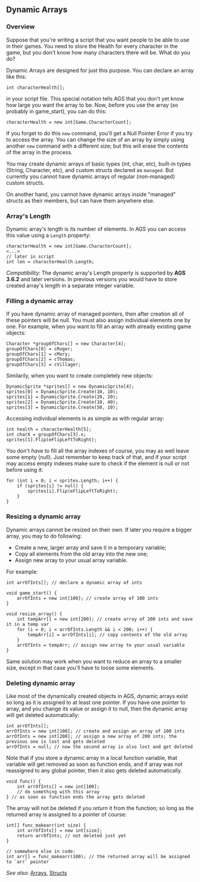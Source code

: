 ## Dynamic Arrays

### Overview

Suppose that you're writing a script that you want people to be able to
use in their games. You need to store the Health for every character in
the game, but you don't know how many characters there will be. What do
you do?

Dynamic Arrays are designed for just this purpose. You can declare an
array like this:

`int characterHealth[];`

in your script file. This special notation tells AGS that you don't yet
know how large you want the array to be. Now, before you use the array
(so probably in game_start), you can do this:

`characterHealth = new int[Game.CharacterCount];`

If you forget to do this `new` command, you'll get a Null Pointer Error
if you try to access the array. You can change the size of an array by
simply using another `new` command with a different size; but this will
erase the contents of the array in the process.

You may create dynamic arrays of basic types (int, char, etc), built-in types (String,
Character, etc), and custom structs declared as `managed`. But currently you cannot have dynamic arrays of regular (non-managed) custom structs.

On another hand, you cannot have dynamic arrays inside "managed" structs as their members, but can have them anywhere else.

### Array's Length

Dynamic array's length is its number of elements. In AGS you can access this value using a `Length` property:

```ags
characterHealth = new int[Game.CharacterCount];
<...>
// later in script
int len = characterHealth.Length;
```

*Compatibility:* The dynamic array's Length property is supported by **AGS 3.6.2** and later versions.
In previous versions you would have to store created array's length in a separate integer variable.

### Filling a dynamic array

If you have dynamic array of managed pointers, then after creation all of these pointers will be null. You must also assign individual elements one by one. For example, when you want to fill an array with already existing game objects:

```ags
Character *groupOfChars[] = new Character[4];
groupOfChars[0] = cRoger;
groupOfChars[1] = cMary;
groupOfChars[2] = cThomas;
groupOfChars[3] = cVillager;
```

Similarily, when you want to create completely new objects:

```ags
DynamicSprite *sprites[] = new DynamicSprite[4];
sprites[0] = DynamicSprite.Create(10, 10);
sprites[1] = DynamicSprite.Create(20, 20);
sprites[2] = DynamicSprite.Create(10, 40);
sprites[3] = DynamicSprite.Create(50, 10);
```

Accessing individual elements is as simple as with regular array:

```ags
int health = characterHealth[5];
int charX = groupOfChars[3].x;
sprites[1].Flip(eFlipLeftToRight);
```

You don't *have* to fill all the array indexes of course, you may as well leave some empty (null). Just remember to keep track of that, and if your script may access empty indexes make sure to check if the element is null or not before using it:

```ags
for (int i = 0; i < sprites.Length; i++) {
    if (sprites[i] != null) {
        sprites[i].Flip(eFlipLeftToRight);
    }
}
```

### Resizing a dynamic array

Dynamic arrays cannot be resized on their own. If later you require a bigger array, you may to do following:
* Create a new, larger array and save it in a temporary variable;
* Copy all elements from the old array into the new one;
* Assign new array to your usual array variable.

For example:

```ags
int arrOfInts[]; // declare a dynamic array of ints

void game_start() {
    arrOfInts = new int[100]; // create array of 100 ints
}

void resize_array() {
    int tempArr[] = new int[200]; // create array of 200 ints and save it in a temp var
    for (i = 0; i < arrOfInts.Length && i < 200; i++) {
        tempArr[i] = arrOfInts[i]; // copy contents of the old array
    }
    arrOfInts = tempArr; // assign new array to your usual variable
}
```

Same solution may work when you want to reduce an array to a smaller size, except in that case you'll have to loose some elements.

### Deleting dynamic array

Like most of the dynamically created objects in AGS, dynamic arrays exist so long as it is assigned to at least one pointer. If you have one pointer to array, and you change its value or assign it to null, then the dynamic array will get deleted automatically:

```ags
int arrOfInts[];
arrOfInts = new int[100]; // create and assign an array of 100 ints
arrOfInts = new int[200]; // assign a new array of 200 ints; the previous one is lost and gets deleted
arrOfInts = null; // now the second array is also lost and get deleted
```

Note that if you store a dynamic array in a local function variable, that variable will get removed as soon as function ends, and if array was not reassigned to any global pointer, then it also gets deleted automatically.

```ags
void func() {
    int arrOfInts[] = new int[100];
    // do something with this array
} // as soon as function ends the array gets deleted
```

The array will not be deleted if you *return* it from the function; so long as the returned array is assigned to a pointer of course:

```ags
int[] func_makearr(int size) {
    int arrOfInts[] = new int[size];
    return arrOfInts; // not deleted just yet
}

// somewhere else in code:
int arr[] = func_makearr(100); // the returned array will be assigned to `arr` pointer
```

*See also:* [Arrays](ScriptKeywords#arrays), [Structs](ScriptKeywords#struct)
